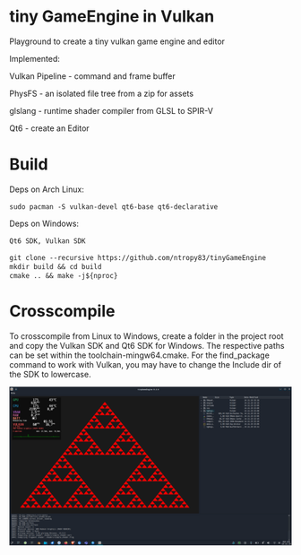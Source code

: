 # tiny GameEngine in Vulkan
Playground to create a tiny vulkan game engine and editor

Implemented:

Vulkan Pipeline - command and frame buffer

PhysFS          - an isolated file tree from a zip for assets

glslang         - runtime shader compiler from GLSL to SPIR-V

Qt6             - create an Editor

# Build
Deps on Arch Linux:
```
sudo pacman -S vulkan-devel qt6-base qt6-declarative
```

Deps on Windows:
```
Qt6 SDK, Vulkan SDK 
```

```
git clone --recursive https://github.com/ntropy83/tinyGameEngine
mkdir build && cd build
cmake .. && make -j${nproc}
```
# Crosscompile
To crosscompile from Linux to Windows, create a folder in the project root and copy the Vulkan SDK and Qt6 SDK for Windows.
The respective paths can be set within the toolchain-mingw64.cmake. For the find_package command to work with Vulkan, you may have to change the Include dir of the SDK to lowercase.

![Vulkan Triangle](https://github.com/ntropy83/tinyGameEngine/blob/main/screenshot_triangle_qt.png?raw=true)